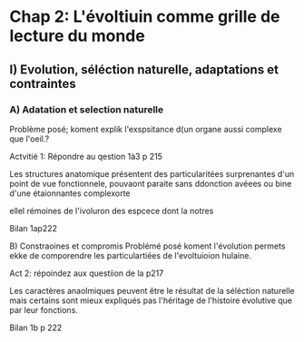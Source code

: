 # Chap 2: L'évoltiuin comme grille de lecture du monde

## I) Evolution, séléction naturelle, adaptations et contraintes

### A) Adatation et selection naturelle

Problème posé; koment explik l'exspsitance d(un organe aussi complexe que l'oeil.?

Actvitié 1: Répondre au qestion 1à3 p 215

Les structures anatomique présentent des particularitées surprenantes d'un point de vue fonctionnele, pouvaont paraite sans ddonction  avéees ou bine d'une étaionnantes complexorte

ellel rémoines de l'ivoluron des espcece dont la notres

Bilan 1ap222


B) Constraoines et compromis Problémé posé koment l'évolution permets ekke de comporendre les particulartiées de l'evoltuioion hulaine.

Act 2: répoindez aux questiion de la p217

Les caractères anaolmiques peuvent être le résultat de la séléction naturelle mais certains sont mieux expliqués pas l'héritage de l'histoire évolutive que par leur fonctions.

Bilan 1b p 222
